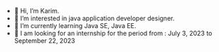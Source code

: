 - 👋 Hi, I’m Karim.
- 👀 I’m interested in java application developer designer.
- 🌱 I’m currently learning Java SE, Java EE.
- 💞️ I am looking for an internship for the period from : July 3, 2023 to September 22, 2023
